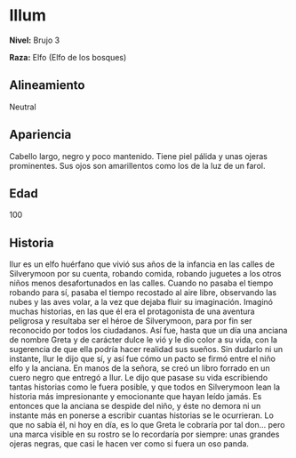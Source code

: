 # Illum

**Nivel:** Brujo 3

**Raza:** Elfo (Elfo de los bosques)

## Alineamiento
Neutral

## Apariencia
Cabello largo, negro y poco mantenido. Tiene piel pálida y unas ojeras prominentes. Sus ojos son amarillentos como los de la luz de un farol.

## Edad
100

## Historia
Ilur es un elfo huérfano que vivió sus años de la infancia en las calles de Silverymoon por su cuenta, robando comida, robando juguetes a los otros niños menos desafortunados en las calles. Cuando no pasaba el tiempo robando para sí, pasaba el tiempo recostado al aire libre, observando las nubes y las aves volar, a la vez que dejaba fluir su imaginación. Imaginó muchas historias, en las que él era el protagonista de una aventura peligrosa y resultaba ser el héroe de Silverymoon, para por fin ser reconocido por todos los ciudadanos.
Así fue, hasta que un día una anciana de nombre Greta y de carácter dulce le vió y le dio color a su vida, con la sugerencia de que ella podría hacer realidad sus sueños. Sin dudarlo ni un instante, Ilur le dijo que sí, y así fue cómo un pacto se firmó entre el niño elfo y la anciana. En manos de la señora, se creó un libro forrado en un cuero negro que entregó a Ilur. Le dijo que pasase su vida escribiendo tantas historias como le fuera posible, y que todos en Silverymoon lean la historia más impresionante y emocionante que hayan leído jamás.
Es entonces que la anciana se despide del niño, y éste no demora ni un instante más en ponerse a escribir cuantas historias se le ocurrieran.
Lo que no sabía él, ni hoy en día, es lo que Greta le cobraría por tal don... pero una marca visible en su rostro se lo recordaría por siempre: unas grandes ojeras negras, que casi le hacen ver como si fuera un oso panda.

